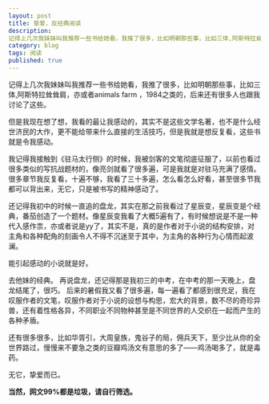 ```yaml
---
layout: post
title: 挚爱，反经典阅读
description: 
记得上几次我妹妹叫我推荐一些书给她看，我推了很多，比如明朝那些事，比如三体,阿斯特拉耸耸肩，亦或者animals farm ，1984之类的，后来还有很多人也跟我讨论了这些。 
category: blog
tags: 阅读
published: true
---
```


记得上几次我妹妹叫我推荐一些书给她看，我推了很多，比如明朝那些事，比如三体,阿斯特拉耸耸肩，亦或者animals farm ，1984之类的，后来还有很多人也跟我讨论了这些。 

但是我现在想了想，我看的最让我感动的，其实不是这些文学名著，也不是什么经世济民的大作，更不能给带来什么直接的生活技巧，但是我就是想反复看，这些书就是令我感动。 

我记得我接触到《驻马太行侧》的时候，我被剑客的文笔彻底征服了，以前也看过很多类似的写抗战题材的，像亮剑就看了很多遍，可是我就是对驻马充满了感情。很多章节我反复看，十遍不够，我看了三十多遍，怎么看怎么好看，甚至很多节我都可以背出来，无它，只是被书写的精神感动了。

 还记得我初中的时候一直追的盘龙，其实在那之前我看过了星辰变，星辰变是个经典，番茄创造了一个题材。像星辰变我看了大概5遍有了，有时候想说是不是一种代入感作祟，亦或者说是yy了，其实不是，真的是作者对于小说的结构安排，对主角和各种配角的刻画令人不得不沉迷至于其中，为主角的各种行为心情而起波澜。

能引起感动的小说就是好。

去他妹的经典。 再说盘龙，还记得那是我初三的中考，在中考的那一天晚上，盘龙结尾了，很巧。 后来的暑假我又看了很多遍，每一遍看了都感到很充足，我在叹服作者的文笔，叹服作者对于小说的设想与构思，宏大的背景，数不尽的奇珍异兽，还有着性格各异，不同职业不同物种甚至是不同世界的人交织在一起而产生的各种矛盾。

还有很多很多，比如华胥引，大周皇族，鬼谷子的局，佣兵天下，至少比从你的全世界路过，慢慢来不要急之类的豆瓣鸡汤文有意思的多了——鸡汤喝多了，就是毒药。

无它，挚爱而已。

**当然，网文99%都是垃圾，请自行筛选。**